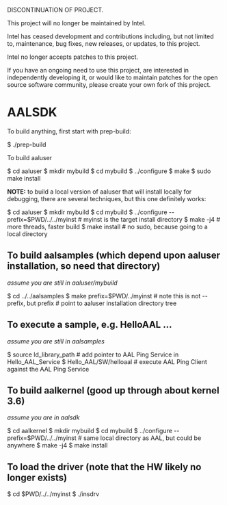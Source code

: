 DISCONTINUATION OF PROJECT.

This project will no longer be maintained by Intel.

Intel has ceased development and contributions including, but not limited to, maintenance, bug fixes, new releases, or updates, to this project. 

Intel no longer accepts patches to this project.

If you have an ongoing need to use this project, are interested in independently developing it, or would like to maintain patches for the open source software community, please create your own fork of this project. 
# AALSDK
To build anything, first start with prep-build:

$ ./prep-build

To build aaluser

$ cd aaluser
$ mkdir mybuild
$ cd mybuild
$ ../configure
$ make
$ sudo make install

**NOTE:** to build a local version of aaluser that will install locally for debugging,
there are several techniques, but this one definitely works:

$ cd aaluser
$ mkdir mybuild
$ cd mybuild
$ ../configure --prefix=$PWD/../../myinst   # myinst is the target install directory
$ make -j4                                  # more threads, faster build
$ make install                              # no sudo, because going to a local directory


## To build aalsamples (which depend upon aaluser installation, so need that directory)
*assume you are still in aaluser/mybuild*

$ cd ../../aalsamples
$ make prefix=$PWD/../myinst                # note this is not --prefix, but prefix
                                            # point to aaluser installation directory tree
## To execute a sample, e.g. HelloAAL ...
*assume you are still in aalsamples*

$ source ld_library_path                    # add pointer to AAL Ping Service in Hello_AAL_Service
$ Hello_AAL/SW/helloaal                     # execute AAL Ping Client against the AAL Ping Service


## To build aalkernel (good up through about kernel 3.6)

*assume you are in aalsdk*

$ cd aalkernel
$ mkdir mybuild
$ cd mybuild
$ ../configure --prefix=$PWD/../../myinst   # same local directory as AAL, but could be anywhere
$ make -j4
$ make install

## To load the driver (note that the HW likely no longer exists)

$ cd $PWD/../../myinst
$ ./insdrv
